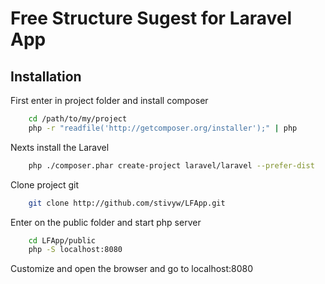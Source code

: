 Free Structure Sugest for Laravel App
============================

Installation
------------

First enter in project folder and install composer

```sh
	cd /path/to/my/project
	php -r "readfile('http://getcomposer.org/installer');" | php
```

Nexts install the Laravel

```sh
	php ./composer.phar create-project laravel/laravel --prefer-dist
```

Clone project git

```sh
	git clone http://github.com/stivyw/LFApp.git
```

Enter on the public folder and start php server


```sh
	cd LFApp/public
	php -S localhost:8080
```

Customize and open the browser and go to localhost:8080

